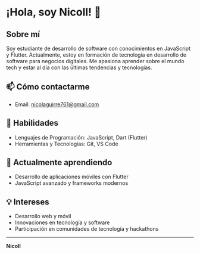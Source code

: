 # ¡Hola, soy Nicoll! 👋

## Sobre mí
Soy estudiante de desarrollo de software con conocimientos en JavaScript y Flutter. Actualmente, estoy en formación de tecnología en desarrollo de software para negocios digitales. Me apasiona aprender sobre el mundo tech y estar al día con las últimas tendencias y tecnologías.

## 📫 Cómo contactarme
- Email: [nicolaguirre761@gmail.com](mailto:nicolaguirre761@gmail.com)

## 🚀 Habilidades
- Lenguajes de Programación: JavaScript, Dart (Flutter)
- Herramientas y Tecnologías: Git, VS Code

## 🌱 Actualmente aprendiendo
- Desarrollo de aplicaciones móviles con Flutter
- JavaScript avanzado y frameworks modernos

## 💡 Intereses
- Desarrollo web y móvil
- Innovaciones en tecnología y software
- Participación en comunidades de tecnología y hackathons

---

**Nicoll**
